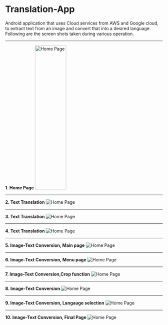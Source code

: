 # Translation-App
Android application that uses Cloud services from AWS and Google cloud,
to extract text from an image and convert that into a desired language.
Following are the screen shots taken during various operation.
<hr>
<strong>1. Home Page</strong>
<img src="https://devnikimages.s3.amazonaws.com/tmain.jpg" alt="Home Page" height="460" width="100">
<hr>
<strong>2. Text Translation</strong>
<img src="https://devnikimages.s3.amazonaws.com/t1.1.jpg" alt="Home Page">
<hr>
<strong>3. Text Translation</strong>
<img src="https://devnikimages.s3.amazonaws.com/t1.2.jpg" alt="Home Page">
<hr>
<strong>4. Text Translation</strong>
<img src="https://devnikimages.s3.amazonaws.com/t1.3.jpg" alt="Home Page">
<hr>
<strong>5. Image-Text Conversion, Main page</strong>
<img src="https://devnikimages.s3.amazonaws.com/t1.jpg" alt="Home Page">
<hr>
<strong>6. Image-Text Conversion, Menu page</strong>
<img src="https://devnikimages.s3.amazonaws.com/t2.jpg" alt="Home Page">
<hr>
<strong>7. Image-Text Conversion,Crop function</strong>
<img src="https://devnikimages.s3.amazonaws.com/t3.jpg" alt="Home Page">
<hr>
<strong>8. Image-Text Conversion</strong>
<img src="https://devnikimages.s3.amazonaws.com/t4.jpg" alt="Home Page">
<hr>
<strong>9. Image-Text Conversion, Langauge selection</strong>
<img src="https://devnikimages.s3.amazonaws.com/t5.jpg" alt="Home Page">
<hr>
<strong>10. Image-Text Conversion, Final Page </strong>
<img src="https://devnikimages.s3.amazonaws.com/t6.jpg" alt="Home Page">

